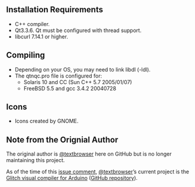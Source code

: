 Installation Requirements
-------------------------
- C++ compiler.
- Qt3.3.6. Qt must be configured with thread support.
- libcurl 7.14.1 or higher.

Compiling
---------
- Depending on your OS, you may need to link libdl (-ldl).
- The qtnqc.pro file is configured for:
  + Solaris 10 and CC (Sun C++ 5.7 2005/01/07)
  + FreeBSD 5.5 and gcc 3.4.2 20040728

Icons
-----
- Icons created by GNOME.


Note from the Orignial Author
------------------------
The original author is [@textbrowser](https://github.com/textbrowser) here on GitHub but is no longer maintaining this project.

As of the time of this [issue comment](https://github.com/BrickBot/MacNQC/issues/1), [@textbrowser](https://github.com/textbrowser)’s current project is the [Glitch visual compiler for Arduino](https://textbrowser.github.io/glitch/) ([GitHub repository](https://github.com/textbrowser/glitch)).
